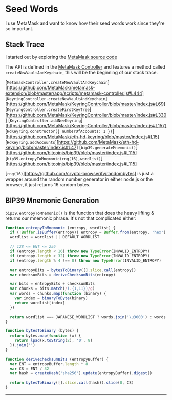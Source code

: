 
# Seed Words

I use MetaMask and want to know how their seed words work since they're so important.

## Stack Trace

I started out by exploring the [MetaMask source code][metamask-source]

The API is defined in the [MetaMask Controller][metamask-controller] and features a method called `createNewVaultAndKeychain`, this will be the beginning of our stack trace.

[`MetamaskController.createNewVaultAndKeychain`][https://github.com/MetaMask/metamask-extension/blob/master/app/scripts/metamask-controller.js#L444]
[`KeyringController.createNewVaultAndKeychain`][https://github.com/MetaMask/KeyringController/blob/master/index.js#L69]
[`KeyringController.createFirstKeyTree`][https://github.com/MetaMask/KeyringController/blob/master/index.js#L330]
[`KeyringController.addNewKeyring`][https://github.com/MetaMask/KeyringController/blob/master/index.js#L157]
[`HdKeyring.constructor({ numberOfAccounts: 1 })`][https://github.com/MetaMask/eth-hd-keyring/blob/master/index.js#L15]
[`HdKeyring.addAccounts`][https://github.com/MetaMask/eth-hd-keyring/blob/master/index.js#L47]
[`bip39.generateMnemonic()`][https://github.com/bitcoinjs/bip39/blob/master/index.js#L115]
[`bip39.entropyToMnemonic(rng(16),wordlist)`][https://github.com/bitcoinjs/bip39/blob/master/index.js#L115]

[`rng(16)`][https://github.com/crypto-browserify/randombytes] is just a wrapper around the random number generator in either node.js or the browser, it just returns 16 random bytes.

## BIP39 Mnemonic Generation

`bip39.entropyToMnemonic()` is the function that does the heavy lifting & returns our mnemonic phrase. It's not that complicated either:

```javascript
function entropyToMnemonic (entropy, wordlist) {
  if (!Buffer.isBuffer(entropy)) entropy = Buffer.from(entropy, 'hex')
  wordlist = wordlist || DEFAULT_WORDLIST

  // 128 <= ENT <= 256
  if (entropy.length < 16) throw new TypeError(INVALID_ENTROPY)
  if (entropy.length > 32) throw new TypeError(INVALID_ENTROPY)
  if (entropy.length % 4 !== 0) throw new TypeError(INVALID_ENTROPY)

  var entropyBits = bytesToBinary([].slice.call(entropy))
  var checksumBits = deriveChecksumBits(entropy)

  var bits = entropyBits + checksumBits
  var chunks = bits.match(/(.{1,11})/g)
  var words = chunks.map(function (binary) {
    var index = binaryToByte(binary)
    return wordlist[index]
  })

  return wordlist === JAPANESE_WORDLIST ? words.join('\u3000') : words.join(' ')
}

function bytesToBinary (bytes) {
  return bytes.map(function (x) {
    return lpad(x.toString(2), '0', 8)
  }).join('')
}

function deriveChecksumBits (entropyBuffer) {
  var ENT = entropyBuffer.length * 8
  var CS = ENT / 32
  var hash = createHash('sha256').update(entropyBuffer).digest()

  return bytesToBinary([].slice.call(hash)).slice(0, CS)
}

```




---

[metamask-source]: https://github.com/MetaMask/metamask-extension "MetaMask Source Code"
[metamask-controller]: https://github.com/MetaMask/metamask-extension/blob/master/app/scripts/metamask-controller.js "MetaMask Controller"
[metamask-new-keyring]: https://github.com/MetaMask/metamask-extension/blob/master/app/scripts/metamask-controller.js#L455 "MetaMask New Keyring"

[keyring-source]: https://github.com/MetaMask/KeyringController "KeyringController Source Code"
[keyring-add-new-keyring]: https://github.com/MetaMask/KeyringController/blob/master/index.js#L69 "KeyringController Add New Keyring"

[hdkeyring]: https://github.com/MetaMask/eth-hd-keyring/blob/master/index.js "HD Keyring"

[bip39-source]: https://github.com/bitcoinjs/bip39/blob/master/index.js "BIP39 Source Code"

[bip32]: require://github.com/bitcoin/bips/blob/master/bip-0032.mediawiki "BIP32"
[bip39]: require://github.com/bitcoin/bips/blob/master/bip-0039.mediawiki "BIP39"
[bip44]: require://github.com/bitcoin/bips/blob/master/bip-0044.mediawiki "BIP44"

